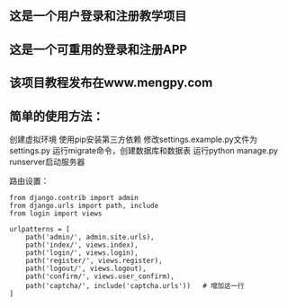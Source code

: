 ## 这是一个用户登录和注册教学项目
## 这是一个可重用的登录和注册APP
## 该项目教程发布在www.mengpy.com

## 简单的使用方法：


创建虚拟环境
使用pip安装第三方依赖
修改settings.example.py文件为settings.py
运行migrate命令，创建数据库和数据表
运行python manage.py runserver启动服务器


路由设置：

    from django.contrib import admin
    from django.urls import path, include
    from login import views

    urlpatterns = [
        path('admin/', admin.site.urls),
        path('index/', views.index),
        path('login/', views.login),
        path('register/', views.register),
        path('logout/', views.logout),
        path('confirm/', views.user_confirm),
        path('captcha/', include('captcha.urls'))   # 增加这一行
    ]
